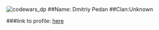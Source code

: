 ![codewars_dp](https://www.codewars.com/users/Dmitriy%20Pedan/badges/large)
##Name: Dmitriy Pedan
##Clan:Unknown

###link to profile: [here](https://www.codewars.com/users/Dmitriy%20Pedan)
